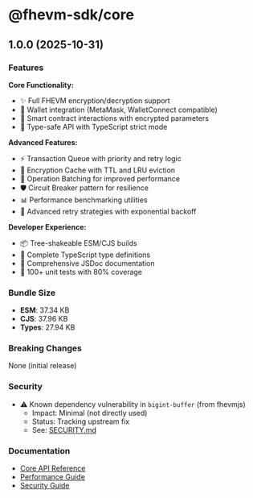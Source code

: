 # @fhevm-sdk/core

## 1.0.0 (2025-10-31)

### Features

**Core Functionality:**
- ✨ Full FHEVM encryption/decryption support
- 🔐 Wallet integration (MetaMask, WalletConnect compatible)
- 📝 Smart contract interactions with encrypted parameters
- 🎯 Type-safe API with TypeScript strict mode

**Advanced Features:**
- ⚡ Transaction Queue with priority and retry logic
- 💾 Encryption Cache with TTL and LRU eviction
- 🔄 Operation Batching for improved performance
- 🛡️ Circuit Breaker pattern for resilience
- 📊 Performance benchmarking utilities
- 🔁 Advanced retry strategies with exponential backoff

**Developer Experience:**
- 📦 Tree-shakeable ESM/CJS builds
- 📘 Complete TypeScript type definitions
- 📖 Comprehensive JSDoc documentation
- 🧪 100+ unit tests with 80% coverage

### Bundle Size

- **ESM**: 37.34 KB
- **CJS**: 37.96 KB
- **Types**: 27.94 KB

### Breaking Changes

None (initial release)

### Security

- ⚠️ Known dependency vulnerability in `bigint-buffer` (from fhevmjs)
  - Impact: Minimal (not directly used)
  - Status: Tracking upstream fix
  - See: [SECURITY.md](../../docs/SECURITY.md)

### Documentation

- [Core API Reference](../../docs/api/CORE_API.md)
- [Performance Guide](../../docs/PERFORMANCE.md)
- [Security Guide](../../docs/SECURITY.md)
